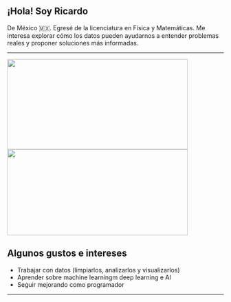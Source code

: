 ## ¡Hola! Soy Ricardo

De México 🇲🇽. Egresé de la licenciatura en Física y Matemáticas.
Me interesa explorar cómo los datos pueden ayudarnos a entender problemas reales y proponer soluciones más informadas.

---
<div>
  <img alig = "left" width = "420px" height = "210px"  src = "https://github-readme-stats.vercel.app/api?username=RicardxJMG&show_icons=true&theme=apprentice"/> 
  <img alig = "right" width = "420px" height = "200px" src = "https://github-readme-stats.vercel.app/api/top-langs/?username=RicardxJMG&layout=compact&theme=apprentice" />
</div>


  


## Algunos gustos e intereses

- Trabajar con datos (limpiarlos, analizarlos y visualizarlos)
- Aprender sobre machine learningm deep learning e AI
- Seguir mejorando como programador

---

